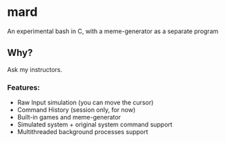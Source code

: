 # mard
An experimental bash in C, with a meme-generator as a separate program

## Why?
Ask my instructors.

### Features:
- Raw Input simulation (you can move the cursor)
- Command History (session only, for now)
- Built-in games and meme-generator
- Simulated system + original system command support
- Multithreaded background processes support
